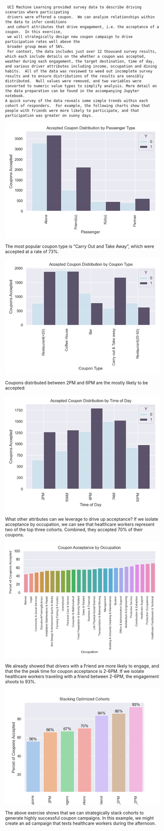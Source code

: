      UCI Machine Learning provided survey data to describe driving scenarios where participating 
     drivers were offered a coupon.  We can analyze relationships within the data to infer conditions 
     and cohort attributes that drive engagement, i.e. the acceptance of a coupon.  In this exercise, 
     we will strategically design new coupon campaign to drive participation rates well above the 
     broader group mean of 56%.
     For context, the data includes just over 12 thousand survey results, which each include details on the whether a coupon was accepted, weather during each engagement, the target destination, time of day, and various driver attributes including income, occupation and dining habits.  All of the data was reviewed to weed out incomplete survey results and to ensure distributions of the results are sensibly distributed.  Null values were removed, and two variables were converted to numeric value types to simplify analysis. More detail on the data preparation can be found in the accompanying Jupyter notebook.   
    A quick survey of the data reveals some simple trends within each cohort of responders.  For example, the following charts show that people with friends were more likely to participate, and that participation was greater on sunny days.

![alt text](https://github.com/JOSHUAGITBERG/Customer_Coupon/blob/main/images/passenger.png)

The most popular coupon type is “Carry Out and Take Away”, which were accepted at a rate of 73%.

![alt text](https://github.com/JOSHUAGITBERG/Customer_Coupon/blob/main/images/coupon.png)

Coupons distributed between 2PM and 6PM are the mostly likely to be accepted:

![alt text](https://github.com/JOSHUAGITBERG/Customer_Coupon/blob/main/images/time.png)

What other attributes can we leverage to drive up acceptance? If we isolate acceptance by occupation, we can see that healthcare workers represent two of the top three cohorts.  Combined, they accepted 70% of their coupons.  

![alt text](https://github.com/JOSHUAGITBERG/Customer_Coupon/blob/main/images/occupation.png)

We already showed that drivers with a Friend are more likely to engage, and that the the peak time for coupon acceptance is 2-6PM.  If we isolate healthcare workers traveling with a friend between 2-6PM, the engagement shoots to 93%.   

![alt text](https://github.com/JOSHUAGITBERG/Customer_Coupon/blob/main/images/summary.png)

The above exercise shows that we can strategically stack cohorts to generate highly successful coupon campaigns.  In this example, we might create an ad campaign that texts healthcare workers during the afternoon.   



